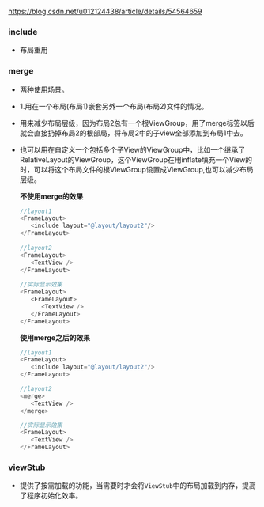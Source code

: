 https://blog.csdn.net/u012124438/article/details/54564659
### include

-  布局重用 

### merge

- 两种使用场景。

- 1.用在一个布局(布局1)嵌套另外一个布局(布局2)文件的情况。

- 用来减少布局层级，因为布局2总有一个根ViewGroup，用了merge标签以后就会直接扔掉布局2的根部局，将布局2中的子view全部添加到布局1中去。

- 也可以用在自定义一个包括多个子View的ViewGroup中，比如一个继承了RelativeLayout的ViewGroup，这个ViewGroup在用inflate填充一个View的时，可以将这个布局文件的根ViewGroup设置成ViewGroup,也可以减少布局层级。

  **不使用merge的效果**

  ```java
  //layout1
  <FrameLayout>
     <include layout="@layout/layout2"/>
  </FrameLayout>
      
  //layout2    
  <FrameLayout>
     <TextView />
  </FrameLayout>
    
  //实际显示效果    
  <FrameLayout>
     <FrameLayout>
        <TextView />
     </FrameLayout>
  </FrameLayout>
  ```

  **使用merge之后的效果**

  ```java
  //layout1
  <FrameLayout>
     <include layout="@layout/layout2"/>
  </FrameLayout>
  
  //layout2
  <merge>
     <TextView />
  </merge>
  
  //实际显示效果
  <FrameLayout>
     <TextView />
  </FrameLayout>
  ```

  

### viewStub    
-  提供了按需加载的功能，当需要时才会将`ViewStub`中的布局加载到内存，提高了程序初始化效率。 